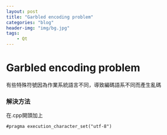 ```yaml
---
layout: post
title: "Garbled encoding problem"
categories: "blog"
header-img: "img/bg.jpg"
tags:
    - Qt
---
```


# Garbled encoding problem

有些特殊符號因為作業系統語言不同，導致編碼語系不同而產生亂碼

### 解決方法
在.cpp開頭加上
```
#pragma execution_character_set("utf-8")
```